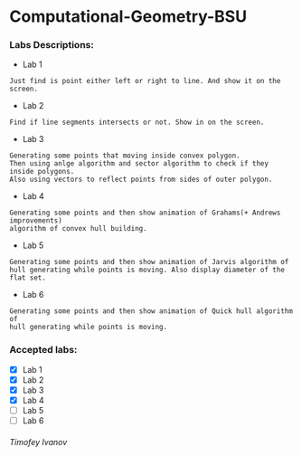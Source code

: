 # Computational-Geometry-BSU
### Labs Descriptions:
- Lab 1
```
Just find is point either left or right to line. And show it on the screen.
```

- Lab 2
```
Find if line segments intersects or not. Show in on the screen.
```

- Lab 3
```
Generating some points that moving inside convex polygon. 
Then using anlge algorithm and sector algorithm to check if they inside polygons.
Also using vectors to reflect points from sides of outer polygon.
```
- Lab 4
```
Generating some points and then show animation of Grahams(+ Andrews improvements)
algorithm of convex hull building.
```
- Lab 5
```
Generating some points and then show animation of Jarvis algorithm of
hull generating while points is moving. Also display diameter of the flat set.
```
- Lab 6
```
Generating some points and then show animation of Quick hull algorithm of
hull generating while points is moving.
```

### Accepted labs:
- [x] Lab 1
- [x] Lab 2
- [x] Lab 3
- [x] Lab 4
- [ ] Lab 5
- [ ] Lab 6

###### Timofey Ivanov
